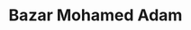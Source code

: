 ---
title: "Bazar Mohamed Adam"
url: /hinojosa-del-duque/bazar-mohamed-adam/
shop: tienda de variedades
---